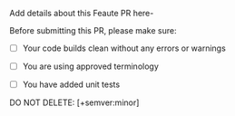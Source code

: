 Add details about this Feaute PR here-
 
Before submitting this PR, please make sure:

- [ ] Your code builds clean without any errors or warnings
- [ ] You are using approved terminology
- [ ] You have added unit tests



DO NOT DELETE: [+semver:minor]